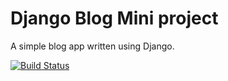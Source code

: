 # Django Blog Mini project
A simple blog app written using Django.

[![Build Status](https://travis-ci.org/kmaaallen/django-blog-3.svg?branch=master)](https://travis-ci.org/kmaaallen/django-blog-3)
